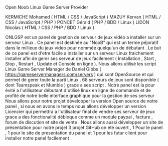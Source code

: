 Open Noob Linux Game Server Provider

KERMICHE Mohamed ( HTML / CSS / JavaScript ) MAZUY Kervan ( HTML / CSS / JavaScript / PHP ) PONCET Gérald ( PHP / BDD / Linux ) LIDON Nicolas ( HTML / CSS / PHP / BDD / Linux )

ONLGSP est un panel de gestion de serveur de jeux vidéo a installer sur un serveur Linux . Ce panel est destinée au "NooB" qui est un terme péjoratif dans le millieux du jeux video pour nommée quelqu'un de débutant . Le but de ce panel est d'etre facile a installer sur un serveur Linux fraichement installer afin de gerer ses serveur de jeux facilement ( Installation , Start , Stop , Restart , Update et Console en ligne ). Nous allons utilisé les script Linux Game Server Manager de Daniel Gibbs ( https://gameservermanagers.com/servers ) qui sont OpenSource et qui permet de gerer toute la parti Linux . 68 serveurs de jeux sont disponible ( dont Teamspeak et Mumble ) grace a ses script . Notre panel est la pour évité a l'utilisateur débutant d'utilisé linux en ligne de commande et de profité de notre belle interface graphique pour la gestion de ses serveur Nous allons pour notre projet développer la version Open source de notre panel , si nous en avons le temps nous allons développer un version Licencier qui permettra a l'utilisateur final de vendre ses serveur de jeux grace a des fonctionalité débloque comme un module paypal , facture , forum de discution et site de vente . Nous allons aussi développer un site de présentation pour notre projet 3 projet GitHub on été ouvert , 1 Pour le panel , 1 pour le site de presentation du panel et 1 pour les futur client pour installer notre panel facilement .
